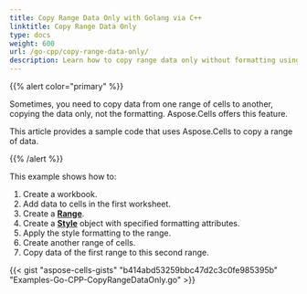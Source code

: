 ```yaml
---
title: Copy Range Data Only with Golang via C++
linktitle: Copy Range Data Only
type: docs
weight: 600
url: /go-cpp/copy-range-data-only/
description: Learn how to copy range data only without formatting using Aspose.Cells with Golang via C++.
---
```


{{% alert color="primary" %}}

Sometimes, you need to copy data from one range of cells to another, copying the data only, not the formatting. Aspose.Cells offers this feature.

This article provides a sample code that uses Aspose.Cells to copy a range of data.

{{% /alert %}}

This example shows how to:

1. Create a workbook.
1. Add data to cells in the first worksheet.
1. Create a [**Range**](https://reference.aspose.com/cells/go-cpp/range/).
1. Create a [**Style**](https://reference.aspose.com/cells/go-cpp/style/) object with specified formatting attributes.
1. Apply the style formatting to the range.
1. Create another range of cells.
1. Copy data of the first range to this second range.

{{< gist "aspose-cells-gists" "b414abd53259bbc47d2c3c0fe985395b" "Examples-Go-CPP-CopyRangeDataOnly.go" >}}